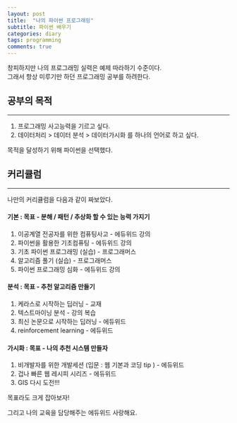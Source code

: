 ```yaml
---
layout: post
title:  "나의 파이썬 프로그래밍"
subtitle: 파이썬 배우기   
categories: diary
tags: programming
comments: true
---
```


창피하지만 나의 프로그래밍 실력은 예제 따라하기 수준이다.  
그래서 항상 미루기만 하던 프로그래밍 공부를 하려한다.

## 공부의 목적
----

1. 프로그래밍 사고능력을 기르고 싶다.
2. 데이터처리 > 데이터 분석 > 데이터가시화 를 하나의 언어로 하고 싶다.

목적을 달성하기 위해 파이썬을 선택했다.

## 커리큘럼
---
나만의 커리큘럼을 다음과 같이 짜보았다.

#### 기본 : 목표 - 분해 / 패턴 / 추상화 할 수 있는 능력 가지기
1. 이공계열 전공자를 위한 컴퓨팅사고 - 에듀위드 강의
2. 파이썬을 활용한 기초컴퓨팅 - 에듀위드 강의
3. 기초 파이썬 프로그래밍 (실습) - 프로그래머스
4. 알고리즘 풀기 (실습) - 프로그래머스
5. 파이썬 프로그래밍 심화 - 에듀위드 강의

#### 분석 : 목표 - 추천 알고리즘 만들기  
1. 케라스로 시작하는 딥러닝 - 교재
2. 텍스트마이닝 분석 - 강의 복습
3. 최신 논문으로 시작하는 딥러닝 - 에듀위드
4. reinforcement learning - 에듀위드


#### 가시화 : 목표 - 나의 추천 시스템 만들자
1. 비개발자를 위한 개발세션 (입문 : 웹 기본과 코딩 tip ) - 에듀위드
2. 겁나 빠른 웹 레시피 시리즈 - 에듀위드
3. GIS 다시 도전!!!


목표라도 크게 잡아보자!

그리고 나의 교육을 담당해주는 에듀위드 사랑해요.
